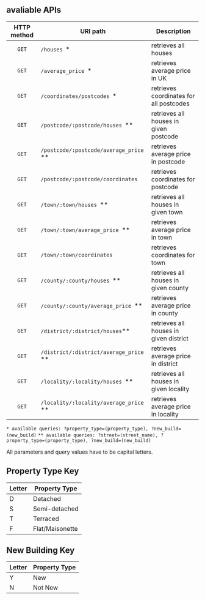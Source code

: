 ## avaliable APIs

| HTTP method | URI path                               | Description                             |
| :---------: | -------------------------------------- | --------------------------------------- |
|    `GET`    | `/houses `*                            | retrieves all houses                    |
|    `GET`    | `/average_price `*                     | retrieves average price in UK           |
|    `GET`    | `/coordinates/postcodes `*             | retrieves coordinates for all postcodes |
|    `GET`    | `/postcode/:postcode/houses `**        | retrieves all houses in given postcode  |
|    `GET`    | `/postcode/:postcode/average_price `** | retrieves average price in postcode     |
|    `GET`    | `/postcode/:postcode/coordinates `     | retrieves coordinates for postcode      |
|    `GET`    | `/town/:town/houses `**                | retrieves all houses in given town      |
|    `GET`    | `/town/:town/average_price `**         | retrieves average price in town         |
|    `GET`    | `/town/:town/coordinates `             | retrieves coordinates for town          |
|    `GET`    | `/county/:county/houses `**            | retrieves all houses in given county    |
|    `GET`    | `/county/:county/average_price `**     | retrieves average price in county       |
|    `GET`    | `/district/:district/houses`**         | retrieves all houses in given district  |
|    `GET`    | `/district/:district/average_price `** | retrieves average price in district     |
|    `GET`    | `/locality/:locality/houses `**        | retrieves all houses in given locality  |
|    `GET`    | `/locality/:locality/average_price `** | retrieves average price in locality     |


`* available queries: ?property_type=(property_type), ?new_build=(new_build)`
`** available queries: ?street=(street_name), ?property_type=(property_type), ?new_build=(new_build)`

All parameters and query values have to be capital letters.

## Property Type Key

| Letter | Property Type   |
| ------ | --------------- |
| D      | Detached        |
| S      | Semi-detached   |
| T      | Terraced        |
| F      | Flat/Maisonette |


## New Building Key

| Letter | Property Type |
| ------ | ------------- |
| Y      | New           |
| N      | Not New       |
